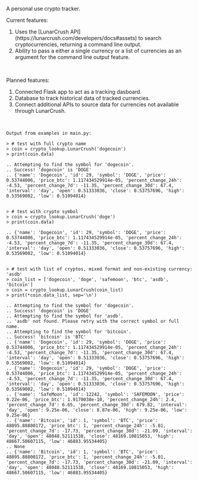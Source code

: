 A personal use crypto tracker.

Current features:<br/>
<ol>
<li>Uses the [LunarCrush API](https://lunarcrush.com/developers/docs#assets) to search cryptocurrencies, returning a command line output.</li>
<li>Ability to pass a either a single currency or a list of currencies as an argument for the command line output feature.</li>
</ol><br/>

Planned features:<br/>
<ol>
<li>Connected Flask app to act as a tracking dasboard.</li>
<li>Database to track historical data of tracked currencies.</li>
<li>Connect additional APIs to source data for currencies not available through LunarCrush.</li>
</ol><br/>

```
Output from examples in main.py:

> # test with full crypto name
> coin = crypto_lookup.LunarCrush('dogecoin')
> print(coin.data)

.. Attempting to find the symbol for 'dogecoin'.
.. Success! 'dogecoin' is 'DOGE'
.. {'name': 'Dogecoin', 'id': 29, 'symbol': 'DOGE', 'price': 0.53744006, 'price_btc': 1.117434529914e-05, 'percent_change_24h': -4.53, 'percent_change_7d': -11.35, 'percent_change_30d': 67.4, 'interval': 'day', 'open': 0.51333036, 'close': 0.53757696, 'high': 0.53569002, 'low': 0.51094014}


> # test with crypto symbol
> coin = crypto_lookup.LunarCrush('doge')
> print(coin.data)

.. {'name': 'Dogecoin', 'id': 29, 'symbol': 'DOGE', 'price': 0.53744006, 'price_btc': 1.117434529914e-05, 'percent_change_24h': -4.53, 'percent_change_7d': -11.35, 'percent_change_30d': 67.4, 'interval': 'day', 'open': 0.51333036, 'close': 0.53757696, 'high': 0.53569002, 'low': 0.51094014}


> # test with list of cryptos, mixed format and non-existing currency: 'asdb'
> coin_list = ['dogecoin', 'doge', 'safemoon', 'btc', 'asdb', 'bitcoin']
> coin = crypto_lookup.LunarCrush(coin_list)
> print(*coin.data_list, sep='\n')

.. Attempting to find the symbol for 'dogecoin'.
.. Success! 'dogecoin' is 'DOGE'
.. Attempting to find the symbol for 'asdb'.
.. 'asdb' not found. Please retry with the correct symbol or full name.
.. Attempting to find the symbol for 'bitcoin'.
.. Success! 'bitcoin' is 'BTC'
.. {'name': 'Dogecoin', 'id': 29, 'symbol': 'DOGE', 'price': 0.53744006, 'price_btc': 1.117434529914e-05, 'percent_change_24h': -4.53, 'percent_change_7d': -11.35, 'percent_change_30d': 67.4, 'interval': 'day', 'open': 0.51333036, 'close': 0.53757696, 'high': 0.53569002, 'low': 0.51094014}
.. {'name': 'Dogecoin', 'id': 29, 'symbol': 'DOGE', 'price': 0.53744006, 'price_btc': 1.117434529914e-05, 'percent_change_24h': -4.53, 'percent_change_7d': -11.35, 'percent_change_30d': 67.4, 'interval': 'day', 'open': 0.51333036, 'close': 0.53757696, 'high': 0.53569002, 'low': 0.51094014}
.. {'name': 'SafeMoon', 'id': 12242, 'symbol': 'SAFEMOON', 'price': 9.22e-06, 'price_btc': 1.9170038e-10, 'percent_change_24h': 2.4, 'percent_change_7d': 6.65, 'percent_change_30d': 679.82, 'interval': 'day', 'open': 9.25e-06, 'close': 8.87e-06, 'high': 9.25e-06, 'low': 9.25e-06}
.. {'name': 'Bitcoin', 'id': 1, 'symbol': 'BTC', 'price': 48095.88800172, 'price_btc': 1, 'percent_change_24h': -5.01, 'percent_change_7d': -17.73, 'percent_change_30d': -21.09, 'interval': 'day', 'open': 48048.52111538, 'close': 48169.10815053, 'high': 48667.50607115, 'low': 46883.95534405}
.. None
.. {'name': 'Bitcoin', 'id': 1, 'symbol': 'BTC', 'price': 48095.88800172, 'price_btc': 1, 'percent_change_24h': -5.01, 'percent_change_7d': -17.73, 'percent_change_30d': -21.09, 'interval': 'day', 'open': 48048.52111538, 'close': 48169.10815053, 'high': 48667.50607115, 'low': 46883.95534405}
```